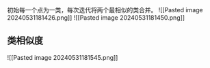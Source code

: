 初始每一个点为一类，每次迭代将两个最相似的类合并。
![[Pasted image 20240531181426.png]]
![[Pasted image 20240531181450.png]]
## 类相似度
![[Pasted image 20240531181545.png]]